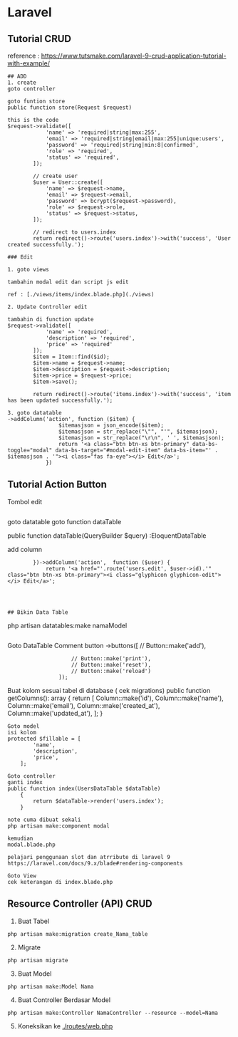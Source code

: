 # Laravel

## Tutorial CRUD
reference : https://www.tutsmake.com/laravel-9-crud-application-tutorial-with-example/

```
## ADD
1. create
goto controller

goto funtion store
public function store(Request $request)

this is the code
$request->validate([
            'name' => 'required|string|max:255',
            'email' => 'required|string|email|max:255|unique:users',
            'password' => 'required|string|min:8|confirmed',
            'role' => 'required',
            'status' => 'required',
        ]);

        // create user
        $user = User::create([
            'name' => $request->name,
            'email' => $request->email,
            'password' => bcrypt($request->password),
            'role' => $request->role,
            'status' => $request->status,
        ]);

        // redirect to users.index
        return redirect()->route('users.index')->with('success', 'User created successfully.');

```

```
### Edit

1. goto views

tambahin modal edit dan script js edit

ref : [./views/items/index.blade.php](./views)

2. Update Controller edit

tambahin di function update
$request->validate([
            'name' => 'required',
            'description' => 'required',
            'price' => 'required'
        ]);
        $item = Item::find($id);
        $item->name = $request->name;
        $item->description = $request->description;
        $item->price = $request->price;
        $item->save();
        
        return redirect()->route('items.index')->with('success', 'item has been updated successfully.');

3. goto datatable
->addColumn('action', function ($item) {
                $itemasjson = json_encode($item);
                $itemasjson = str_replace("\"", "'", $itemasjson);
                $itemasjson = str_replace("\r\n", ' ', $itemasjson);
                return '<a class="btn btn-xs btn-primary" data-bs-toggle="modal" data-bs-target="#modal-edit-item" data-bs-item="' . $itemasjson . '"><i class="fas fa-eye"></i> Edit</a>';
            })

```



## Tutorial Action Button
Tombol edit
```

```
goto datatable
goto function dataTable

public function dataTable(QueryBuilder $query) :EloquentDataTable

add column

            })->addColumn('action',  function ($user) {
                return '<a href="'.route('users.edit', $user->id).'" class="btn btn-xs btn-primary"><i class="glyphicon glyphicon-edit"></i> Edit</a>';
```



## Bikin Data Table

```
php artisan datatables:make namaModel
```

```
Goto DataTable
Comment button
->buttons([
                        // Button::make('add'),
                        
                        // Button::make('print'),
                        // Button::make('reset'),
                        // Button::make('reload')
                    ]);

Buat kolom sesuai tabel di database ( cek migrations)
public function getColumns(): array
    {
        return [
            Column::make('id'),
            Column::make('name'),
            Column::make('email'),
            Column::make('created_at'),
            Column::make('updated_at'),
        ];
    }

```
Goto model
isi kolom
protected $fillable = [
        'name',
        'description',
        'price',
    ];
```

```
Goto controller
ganti index
public function index(UsersDataTable $dataTable)
    {
        return $dataTable->render('users.index');
    }
```

```
note cuma dibuat sekali
php artisan make:component modal

kemudian
modal.blade.php

pelajari penggunaan slot dan atrribute di laravel 9
https://laravel.com/docs/9.x/blade#rendering-components

````
```
Goto View
cek keterangan di index.blade.php
````


## Resource Controller (API) CRUD

1. Buat Tabel

```
php artisan make:migration create_Nama_table
```

2. Migrate

```
php artisan migrate
```

3. Buat Model

```
php artisan make:Model Nama
```

4. Buat Controller Berdasar Model

```
php artisan make:Controller NamaController --resource --model=Nama
```

5. Koneksikan ke [./routes/web.php](./routes)


